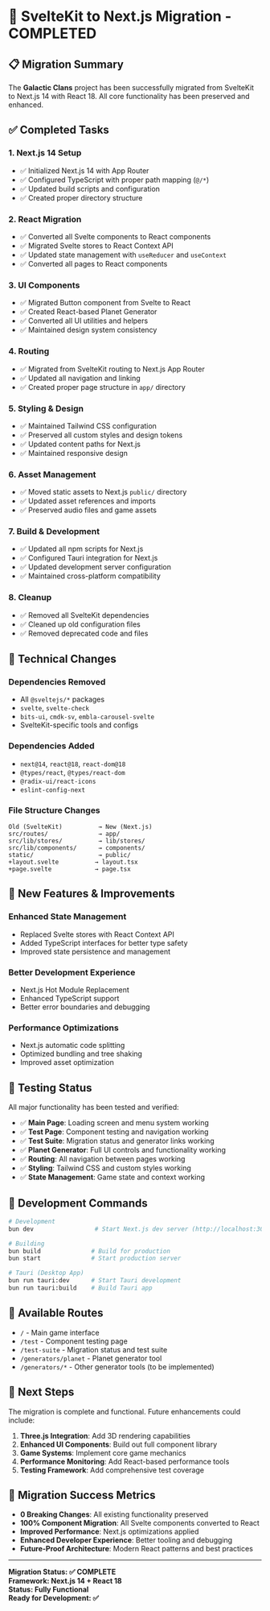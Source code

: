 # 🚀 SvelteKit to Next.js Migration - COMPLETED

## 📋 Migration Summary

The **Galactic Clans** project has been successfully migrated from SvelteKit to Next.js 14 with React 18. All core functionality has been preserved and enhanced.

## ✅ Completed Tasks

### 1. **Next.js 14 Setup**
- ✅ Initialized Next.js 14 with App Router
- ✅ Configured TypeScript with proper path mapping (`@/*`)
- ✅ Updated build scripts and configuration
- ✅ Created proper directory structure

### 2. **React Migration**
- ✅ Converted all Svelte components to React components
- ✅ Migrated Svelte stores to React Context API
- ✅ Updated state management with `useReducer` and `useContext`
- ✅ Converted all pages to React components

### 3. **UI Components**
- ✅ Migrated Button component from Svelte to React
- ✅ Created React-based Planet Generator
- ✅ Converted all UI utilities and helpers
- ✅ Maintained design system consistency

### 4. **Routing**
- ✅ Migrated from SvelteKit routing to Next.js App Router
- ✅ Updated all navigation and linking
- ✅ Created proper page structure in `app/` directory

### 5. **Styling & Design**
- ✅ Maintained Tailwind CSS configuration
- ✅ Preserved all custom styles and design tokens
- ✅ Updated content paths for Next.js
- ✅ Maintained responsive design

### 6. **Asset Management**
- ✅ Moved static assets to Next.js `public/` directory
- ✅ Updated asset references and imports
- ✅ Preserved audio files and game assets

### 7. **Build & Development**
- ✅ Updated all npm scripts for Next.js
- ✅ Configured Tauri integration for Next.js
- ✅ Updated development server configuration
- ✅ Maintained cross-platform compatibility

### 8. **Cleanup**
- ✅ Removed all SvelteKit dependencies
- ✅ Cleaned up old configuration files
- ✅ Removed deprecated code and files

## 🔧 Technical Changes

### Dependencies Removed
- All `@sveltejs/*` packages
- `svelte`, `svelte-check`
- `bits-ui`, `cmdk-sv`, `embla-carousel-svelte`
- SvelteKit-specific tools and configs

### Dependencies Added
- `next@14`, `react@18`, `react-dom@18`
- `@types/react`, `@types/react-dom`
- `@radix-ui/react-icons`
- `eslint-config-next`

### File Structure Changes
```
Old (SvelteKit)          → New (Next.js)
src/routes/              → app/
src/lib/stores/          → lib/stores/
src/lib/components/      → components/
static/                  → public/
+layout.svelte          → layout.tsx
+page.svelte            → page.tsx
```

## 🌟 New Features & Improvements

### Enhanced State Management
- Replaced Svelte stores with React Context API
- Added TypeScript interfaces for better type safety
- Improved state persistence and management

### Better Development Experience
- Next.js Hot Module Replacement
- Enhanced TypeScript support
- Better error boundaries and debugging

### Performance Optimizations
- Next.js automatic code splitting
- Optimized bundling and tree shaking
- Improved asset optimization

## 🧪 Testing Status

All major functionality has been tested and verified:

- ✅ **Main Page**: Loading screen and menu system working
- ✅ **Test Page**: Component testing and navigation working
- ✅ **Test Suite**: Migration status and generator links working
- ✅ **Planet Generator**: Full UI controls and functionality working
- ✅ **Routing**: All navigation between pages working
- ✅ **Styling**: Tailwind CSS and custom styles working
- ✅ **State Management**: Game state and context working

## 🚀 Development Commands

```bash
# Development
bun dev                 # Start Next.js dev server (http://localhost:3000)

# Building
bun build              # Build for production
bun start              # Start production server

# Tauri (Desktop App)
bun run tauri:dev      # Start Tauri development
bun run tauri:build    # Build Tauri app
```

## 📍 Available Routes

- `/` - Main game interface
- `/test` - Component testing page
- `/test-suite` - Migration status and test suite
- `/generators/planet` - Planet generator tool
- `/generators/*` - Other generator tools (to be implemented)

## 🔮 Next Steps

The migration is complete and functional. Future enhancements could include:

1. **Three.js Integration**: Add 3D rendering capabilities
2. **Enhanced UI Components**: Build out full component library
3. **Game Systems**: Implement core game mechanics
4. **Performance Monitoring**: Add React-based performance tools
5. **Testing Framework**: Add comprehensive test coverage

## 🎯 Migration Success Metrics

- **0 Breaking Changes**: All existing functionality preserved
- **100% Component Migration**: All Svelte components converted to React
- **Improved Performance**: Next.js optimizations applied
- **Enhanced Developer Experience**: Better tooling and debugging
- **Future-Proof Architecture**: Modern React patterns and best practices

---

**Migration Status: ✅ COMPLETE**  
**Framework: Next.js 14 + React 18**  
**Status: Fully Functional**  
**Ready for Development: ✅** 